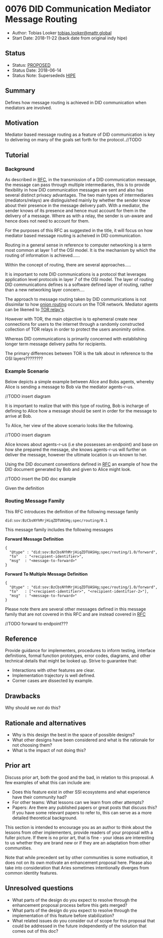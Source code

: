 # 0076 DID Communication Mediator Message Routing
- Author: Tobias Looker tobias.looker@mattr.global
- Start Date: 2018-11-22 (back date from original indy hipe)

## Status
- Status: [PROPOSED](/README.md#rfc-lifecycle)
- Status Date: 2018-06-14
- Status Note: Supersededs [HIPE](https://github.com/hyperledger/indy-hipe/blob/42fd315eed4a502f34a956abafd80a73700dbcb3/text/agent-message-routing/README.md)

## Summary

Defines how message routing is achieved in DID communication when mediators are involved.

## Motivation

Mediator based message routing as a feature of DID communication is key to delivering on many of the goals set forth for the protocol..//TODO

## Tutorial

### Background

As described in [RFC](), in the transmission of a DID communication message, the message can pass through multiple intermediaries, this is to provide flexibility in how DID communication messages are sent and also has several distinct privacy advantages. The two main types of intermediaries (mediators/relays) are distinguished mainly by whether the sender know about their presence in the message delivery path. With a mediator, the sender knows of its presence and hence must account for them in the delivery of a message. Where as with a relay, the sender is un-aware and hence does not need to account for them.

For the purposes of this RFC as suggested in the title, it will focus on how mediator based message routing is acheived in DID communication.

Routing in a general sense in reference to computer networking is a term most common at layer 1 of the OSI model. It is the mechanism by which the routing of information is achieved......

Within the concept of routing, there are several approaches.....

It is important to note DID communications is a protocol that leverages application level protocols in layer 7 of the OSI model. The layer of routing DID communications defines is a software defined layer of routing, rather than a new networking layer concern....  

The approach to message routing taken by DID communications is not dissimilar to how [onion routing](https://en.wikipedia.org/wiki/Onion_routing) occurs on the TOR network. Mediator agents can be likened to [TOR relay's](https://www.eff.org/torchallenge/what-is-tor.html).  

However with TOR, the main objective is to ephemeral create new connections for users to the internet through a randomly constructed collection of TOR relays in order to protect the users anonimity online.

Whereas DID communications is primarily concerned with establishing longer term message delivery paths for recipients.

The primary differences between TOR is the talk about in reference to the OSI layers????????

### Example Scenario

Below depicts a simple example between Alice and Bobs agents, whereby Alice is sending a message to Bob via the mediator agents-r-us.

//TODO insert diagram

It is important to realize that with this type of routing, Bob is incharge of defining to Alice how a message should be sent in order for the message to arrive at Bob.

To Alice, her view of the above scenario looks like the following.

//TODO insert diagram

Alice knows about agents-r-us (i.e she possesses an endpoint) and base on how she prepared the message, she knows agents-r-us will further on deliver the message, however the ultimate location is un-known to her.

Using the DID document conventions defined in [RFC](TODO) an example of how the DID document generated by Bob and given to Alice might look.

//TODO insert the DID doc example

Given the definition

### Routing Message Family

This RFC introduces the definition of the following message family

`did:sov:BzCbsNYhMrjHiqZDTUASHg;spec/routing/0.1`

This message family includes the following messages

**Forward Message Definition**

```
{
  "@type" : "did:sov:BzCbsNYhMrjHiqZDTUASHg;spec/routing/1.0/forward",
  "to"   : "<recipient-identifier>",
  "msg"  : "<message-to-forward>"
}
```

**Forward To Multiple Message Definition**

```
{
  "@type" : "did:sov:BzCbsNYhMrjHiqZDTUASHg;spec/routing/1.0/forward",
  "to"   : ["<recipient-identifier>", "<recipient-identifier-2>"],
  "msg"  : "<message-to-forward>"
}
```

Please note there are several other messages defined in this message family that are not covered in this RFC and are instead covered in [RFC](TODO)

//TODO forward to endpoint???

## Reference

Provide guidance for implementers, procedures to inform testing,
interface definitions, formal function prototypes, error codes,
diagrams, and other technical details that might be looked up.
Strive to guarantee that:

- Interactions with other features are clear.
- Implementation trajectory is well defined.
- Corner cases are dissected by example.

## Drawbacks

Why should we *not* do this?

## Rationale and alternatives

- Why is this design the best in the space of possible designs?
- What other designs have been considered and what is the rationale for not
choosing them?
- What is the impact of not doing this?

## Prior art

Discuss prior art, both the good and the bad, in relation to this proposal.
A few examples of what this can include are:

- Does this feature exist in other SSI ecosystems and what experience have
their community had?
- For other teams: What lessons can we learn from other attempts?
- Papers: Are there any published papers or great posts that discuss this?
If you have some relevant papers to refer to, this can serve as a more detailed
theoretical background.

This section is intended to encourage you as an author to think about the
lessons from other implementers, provide readers of your proposal with a
fuller picture. If there is no prior art, that is fine - your ideas are
interesting to us whether they are brand new or if they are an adaptation
from other communities.

Note that while precedent set by other communities is some motivation, it
does not on its own motivate an enhancement proposal here. Please also take
into consideration that Aries sometimes intentionally diverges from common
identity features.

## Unresolved questions

- What parts of the design do you expect to resolve through the
enhancement proposal process before this gets merged?
- What parts of the design do you expect to resolve through the
implementation of this feature before stabilization?
- What related issues do you consider out of scope for this 
proposal that could be addressed in the future independently of the
solution that comes out of this doc?
